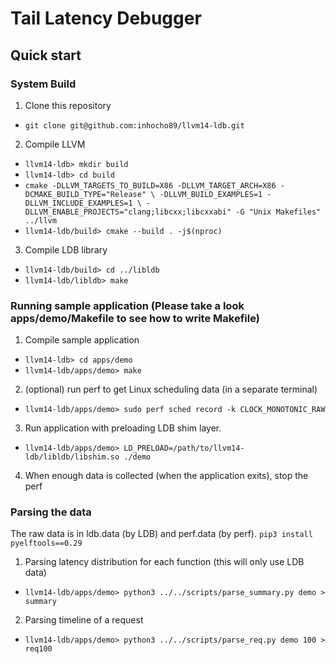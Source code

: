 # Tail Latency Debugger

## Quick start

### System Build
1. Clone this repository

  * ``git clone git@github.com:inhocho89/llvm14-ldb.git``

2. Compile LLVM
  * ``llvm14-ldb> mkdir build``
  * ``llvm14-ldb> cd build``
  * ``cmake -DLLVM_TARGETS_TO_BUILD=X86 -DLLVM_TARGET_ARCH=X86 -DCMAKE_BUILD_TYPE="Release" \
  -DLLVM_BUILD_EXAMPLES=1 -DLLVM_INCLUDE_EXAMPLES=1 \ -DLLVM_ENABLE_PROJECTS="clang;libcxx;libcxxabi" -G "Unix Makefiles" ../llvm``
  * ``llvm14-ldb/build> cmake --build . -j$(nproc)``

3. Compile LDB library
  * ``llvm14-ldb/build> cd ../libldb``
  * ``llvm14-ldb/libldb> make``

### Running sample application (Please take a look apps/demo/Makefile to see how to write Makefile)
1. Compile sample application
  * ``llvm14-ldb> cd apps/demo``
  * ``llvm14-ldb/apps/demo> make``

2. (optional) run perf to get Linux scheduling data (in a separate terminal)
  * ``llvm14-ldb/apps/demo> sudo perf sched record -k CLOCK_MONOTONIC_RAW``

3. Run application with preloading LDB shim layer.
  * ``llvm14-ldb/apps/demo> LD_PRELOAD=/path/to/llvm14-ldb/libldb/libshim.so ./demo``

4. When enough data is collected (when the application exits), stop the perf

### Parsing the data
The raw data is in ldb.data (by LDB) and perf.data (by perf).
``pip3 install pyelftools==0.29``
1. Parsing latency distribution for each function (this will only use LDB data)
  * ``llvm14-ldb/apps/demo> python3 ../../scripts/parse_summary.py demo > summary``

2. Parsing timeline of a request
  * ``llvm14-ldb/apps/demo> python3 ../../scripts/parse_req.py demo 100 > req100``
